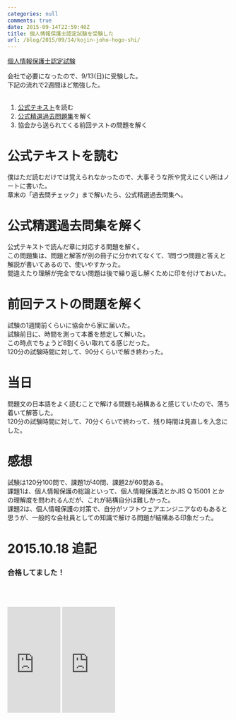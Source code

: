```yaml
---
categories: null
comments: true
date: 2015-09-14T22:59:40Z
title: 個人情報保護士認定試験を受験した
url: /blog/2015/09/14/kojin-joho-hogo-shi/
---
```


[個人情報保護士認定試験](http://www.joho-gakushu.or.jp/piip/piip.html)

会社で必要になったので、9/13(日)に受験した。  
下記の流れで2週間ほど勉強した。  
<br>

1. [公式テキスト](http://rcm-fe.amazon-adsystem.com/e/cm?t=takadayuichi-22&o=9&p=8&l=as1&asins=4820748866&ref=qf_sp_asin_til&fc1=000000&IS2=1&lt1=_blank&m=amazon&lc1=0000FF&bc1=000000&bg1=FFFFFF&f=ifr)を読む
2. [公式精選過去問題集](http://rcm-fe.amazon-adsystem.com/e/cm?t=takadayuichi-22&o=9&p=8&l=as1&asins=4820748408&ref=tf_til&fc1=000000&IS2=1&lt1=_blank&m=amazon&lc1=0000FF&bc1=000000&bg1=FFFFFF&f=ifr)を解く
3. 協会から送られてくる前回テストの問題を解く

# 公式テキストを読む
僕はただ読むだけでは覚えられなかったので、大事そうな所や覚えにくい所はノートに書いた。  
章末の「過去問チェック」まで解いたら、公式精選過去問集へ。  

# 公式精選過去問集を解く
公式テキストで読んだ章に対応する問題を解く。  
この問題集は、問題と解答が別の冊子に分かれてなくて、1問づつ問題と答えと解説が書いてあるので、使いやすかった。  
間違えたり理解が完全でない問題は後で繰り返し解くために印を付けておいた。  

# 前回テストの問題を解く
試験の1週間前くらいに協会から家に届いた。  
試験前日に、時間を測って本番を想定して解いた。  
この時点でちょうど8割くらい取れてる感じだった。  
120分の試験時間に対して、90分くらいで解き終わった。  

# 当日
問題文の日本語をよく読むことで解ける問題も結構あると感じていたので、落ち着いて解答した。  
120分の試験時間に対して、70分くらいで終わって、残り時間は見直しを入念にした。  

# 感想
試験は120分100問で、課題1が40問、課題2が60問ある。  
課題1は、個人情報保護の総論といって、個人情報保護法とかJIS Q 15001 とかの理解度を問われるんだが、これが結構自分は難しかった。  
課題2は、個人情報保護の対策で、自分がソフトウェアエンジニアなのもあると思うが、一般的な会社員としての知識で解ける問題が結構ある印象だった。  

# 2015.10.18 追記
### **合格してました！**

<br>
<br>
<br>

<iframe src="http://rcm-fe.amazon-adsystem.com/e/cm?t=takadayuichi-22&o=9&p=8&l=as1&asins=4820748866&ref=qf_sp_asin_til&fc1=000000&IS2=1&lt1=_blank&m=amazon&lc1=0000FF&bc1=000000&bg1=FFFFFF&f=ifr" style="width:120px;height:240px;" scrolling="no" marginwidth="0" marginheight="0" frameborder="0"></iframe>

<iframe src="http://rcm-fe.amazon-adsystem.com/e/cm?t=takadayuichi-22&o=9&p=8&l=as1&asins=4820748408&ref=tf_til&fc1=000000&IS2=1&lt1=_blank&m=amazon&lc1=0000FF&bc1=000000&bg1=FFFFFF&f=ifr" style="width:120px;height:240px;" scrolling="no" marginwidth="0" marginheight="0" frameborder="0"></iframe>


